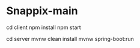 # Snappix-main

cd client
npm install
npm start

cd server
mvnw clean install
mvnw spring-boot:run

